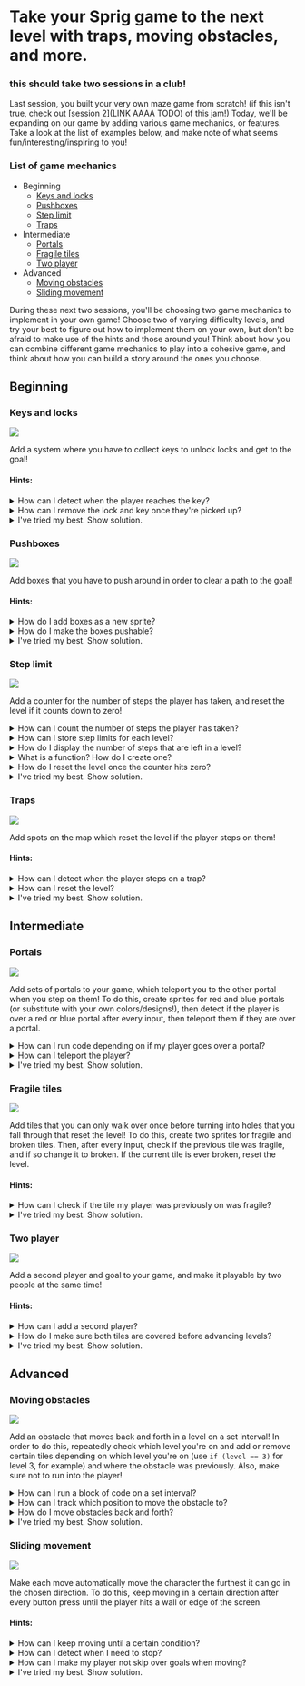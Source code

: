 # Take your Sprig game to the next level with traps, moving obstacles, and more.

### this should take two sessions in a club!

Last session, you built your very own maze game from scratch! (if this isn't true, check out [session 2](LINK AAAA TODO) of this jam!) Today, we'll be expanding on our game by adding various game mechanics, or features. Take a look at the list of examples below, and make note of what seems fun/interesting/inspiring to you!

### List of game mechanics
- Beginning
  - [Keys and locks](https://sprig-nocode.hackclub.dev/maze_keylock)
  - [Pushboxes](https://sprig-nocode.hackclub.dev/maze_pushbox)
  - [Step limit](https://sprig-nocode.hackclub.dev/maze_steps)
  - [Traps](https://sprig-nocode.hackclub.dev/maze_traps)
- Intermediate
  - [Portals](https://sprig-nocode.hackclub.dev/maze_portals)
  - [Fragile tiles](https://sprig-nocode.hackclub.dev/maze_fragile_tiles)
  - [Two player](https://sprig-nocode.hackclub.dev/maze_twoplayers)
- Advanced
  - [Moving obstacles](https://sprig-nocode.hackclub.dev/maze_moving_obstacles)
  - [Sliding movement](https://sprig-nocode.hackclub.dev/maze_jumps)

During these next two sessions, you'll be choosing two game mechanics to implement in your own game! Choose two of varying difficulty levels, and try your best to figure out how to implement them on your own, but don't be afraid to make use of the hints and those around you! Think about how you can combine different game mechanics to play into a cohesive game, and think about how you can build a story around the ones you choose.

## Beginning
### Keys and locks
![](https://cloud-mswaasys4-hack-club-bot.vercel.app/0screen_recording_2023-07-13_at_11.12.28.gif)

Add a system where you have to collect keys to unlock locks and get to the goal!

#### Hints:

<details>
<summary>How can I detect when the player reaches the key?</summary>

Look back to how we implemented goal detection in step 5 of session 2 (use an `if` statement with `tilesWith` after every input!).
</details>

<details>
<summary>How can I remove the lock and key once they're picked up?</summary>

Search the toolkit for the sprites section, and take a look at the remove function on sprites (use `getFirst` to access the sprites for the key and the lock).
</details>

<details>
<summary>I've tried my best. Show solution.</summary>

```js
afterInput(() => {
  const goalsCovered = tilesWith(player, goal); // tiles that both contain the player and goal
  const keysTaken = tilesWith(player, key); // ADDED: all the keys that the player is on

// there is one player, so if 1 or more tiles with both a goal and a player, next level
if (goalsCovered.length >= 1) {
// increase the current level number
level = level + 1;

    const currentLevel = levels[level];

    // make sure the level exists and if so set the map
    // otherwise, we have finished the last level, there is no level
    // after the last level
    if (currentLevel !== undefined) {
      setMap(currentLevel);
    } else {
      win();
    }
}

// ADDED: remove the lock and key if the key is picked up
if (keysTaken.length >= 1) {
getFirst(lock).remove();
getFirst(key).remove();
}

});
```
</details>

### Pushboxes
![](https://cloud-ky9cuzm9u-hack-club-bot.vercel.app/0screen_recording_2023-07-13_at_11.20.18.gif)

Add boxes that you have to push around in order to clear a path to the goal!

#### Hints:
<details>
<summary>How do I add boxes as a new sprite?</summary>

Take a look at the "Sprites and Tiles" section of the toolkit, or look at how we added sprites in Session 2.
</details>

<details>
<summary>How do I make the boxes pushable?</summary>

Take a look at `setPushables` in the toolkit! The player should be able to push the boxes, and boxes should push other boxes, so you can push lines of boxes.
</details>

<details>
<summary>I've tried my best. Show solution.</summary>

```js
const box = "b" // add a new sprite for box

setLegend(
    [ player, bitmap`` ],
    [ wall,   bitmap`` ],
    [ goal,   bitmap`` ],
    [ box,    bitmap`` ] // Add another line to the existing setLegend for art for the box
)

setSolids([ player, wall, box ]); // Modify this line: box has to be solid to be pushable

setPushables({
    [player]: [box], // player can push box
    [box]: [box] // box can push box
})
```
</details>

### Step limit
![](https://cloud-f2pz4dd3p-hack-club-bot.vercel.app/0screen_recording_2023-07-13_at_11.22.06.gif)

Add a counter for the number of steps the player has taken, and reset the level if it counts down to zero!

<details>
<summary>How can I count the number of steps the player has taken?</summary>

You'll want to declare a variable using `let counter = 0` and then increment (using `+= 1`) that counter after every step (W/A/S/D) that the player makes. Try making a function to do this that is called after each move!
</details>

<details>
<summary>How can I store step limits for each level?</summary>

Define an array of numbers to represent the step limits for each level, in the same way we defined an array of levels to represent our list of levels.

It should look something like this:
```js
const levelLimits = [
    5, // 5 steps for level 0
    6, // 6 steps for level 1
    4  // etc.
]
```

Then, you can access the step limit with `levelLimits[level]` for the current level or `levelLimits[0]` for a specific level (0 in this case).
</details>

<details>
<summary>How do I display the number of steps that are left in a level?</summary>

Use `addText` (search the toolkit!) with the step limit for that level minus the number of steps you've taken as the input string. Make sure to clear the current text before adding more, and try putting this code into a function, so you can run it after each W/A/S/D button press.
</details>

<details>
<summary>What is a function? How do I create one?</summary>

A function is a block of code that can be "called", or run, by referencing it somewhere else. It's good for running the same block of code in different places without rewriting it.

You can define a simple function like this:
```js
function coolFunction() {
    // your block of code goes here
}
```

And run the code inside it like this:

```js
coolFunction();
```

</details>

<details>
<summary>How do I reset the level once the counter hits zero?</summary>

After every input, you'll want to use an `if` statement where you check if the counter equals zero. If it does, reset the level in the same way that it's reset in step 3 of session 2 (using `setMap`).
</details>

<details>
<summary>I've tried my best. Show solution.</summary>

```js
const levelLimits = [
    5, // 5 steps for level 0
    6, // 6 steps for level 1
    4  // etc.
]

let steps = 0

function onStep() {
    steps += 1
    
    clearText()
    addText(
        "steps remaining: " + (levelLimits[level] - steps),
        { y: 2, color: color`H`}
    )
    
    if (steps > levelLimits[level]) {
        clearText()
        setMap(levels[level])
    }
}

oninput("w", () => {
    // your other code
    onStep()
})
````
</details>

### Traps
![](https://cloud-3v0atmgdg-hack-club-bot.vercel.app/0screen_recording_2023-07-13_at_11.24.59.gif)

Add spots on the map which reset the level if the player steps on them!

#### Hints:

<details>
<summary>How can I detect when the player steps on a trap?</summary>

Look back to how we implemented goal detection in step 5 of session 2 (use an `if` statement with `tilesWith` after every input!).
</details>

<details>
<summary>How can I reset the level?</summary>

Take a look at how we reset the level in step 3 of session 2! Use `setMap` with the current level.
</details>

<details>
<summary>I've tried my best. Show solution.</summary>

```js
const trap = "t"

const levels = [
    // your other levels
    // add a new level with traps
]

afterInput(() => {
    // your other code
    const trapsCovered = tilesWith(player, trap); // ADDED: tiles with players on traps
    
    // ADDED: if any player is on a trap, they lose
    if (trapsCovered.length > 0) {
        setMap(levels[level])
    }
})
```

</details>

## Intermediate
### Portals
![](https://cloud-7roc3qdvf-hack-club-bot.vercel.app/0screen_recording_2023-07-13_at_11.29.05.gif)

Add sets of portals to your game, which teleport you to the other portal when you step on them! To do this, create sprites for red and blue portals (or substitute with your own colors/designs!), then detect if the player is over a red or blue portal after every input, then teleport them if they are over a portal.

<details>
<summary>How can I run code depending on if my player goes over a portal?</summary>

We can use `tilesWith` (check the toolkit) similarly to how we implemented goal detection. Make sure you check both for red and blue portals and store numbers for each in different variables.

Then, use an `if` statement to run code depending on if the player is over a portal, like this:
```js
if (overlappingBluePortals.length >= 1) { // your variable name could be anything
    // run code to teleport the player
}

// do this again for red portals!
```
</details>

<details>
<summary>How can I teleport the player?</summary>

Take a look at the `Sprites and Tiles` section of the toolkit! (change the x & y values of your player to where the goal is; get the goal's position using `getFirst`!)
</details>

<details>
<summary>I've tried my best. Show solution.</summary>

```js
afterInput(() => {
  const redPortalsCovered = tilesWith(player, redPortal);
  const bluePortalsCovered = tilesWith(player, bluePortal);
  
  // ADDED: teleport the player to the blue portal if they are standing on the red one
  if (redPortalsCovered.length >= 1) {
    const bp = getFirst(bluePortal);
    const pl = getFirst(player);

    // teleport player to blue portal
    pl.x = bp.x;
    pl.y = bp.y;
  }

  // ADDED: teleport the player to the red portal if they are standing on the blue one
  if (bluePortalsCovered.length >= 1) {
    const rp = getFirst(redPortal);
    const pl = getFirst(player);

    // teleport player to blue portal
    pl.x = rp.x;
    pl.y = rp.y;
  }
  
  /* your other code */
    
});
```
</details>

### Fragile tiles
![](https://cloud-dpqbnhs4n-hack-club-bot.vercel.app/0screen_recording_2023-07-13_at_11.31.43.gif)

Add tiles that you can only walk over once before turning into holes that you fall through that reset the level! To do this, create two sprites for fragile and broken tiles. Then, after every input, check if the previous tile was fragile, and if so change it to broken. If the current tile is ever broken, reset the level.

#### Hints:

<details>
<summary>How can I check if the tile my player was previously on was fragile?</summary>

TODO!!! fix toolkit to include sprite.dx/dy  

To find which tile your player was previously on, search the toolkit for `Sprites and Tiles` and take a look at the section regarding dx & dy. Take your current position and subtract the distance you just moved to find your previous position.

Then, take that position and use `getTile(x,y)[0].type` to get the type of tile you were previously on, and use `==` to check if it is fragile.
</details>

<details>
<summary>I've tried my best. Show solution.</summary>

```js
afterInput(() => {
  const brokenCovered = tilesWith(player, broken); // ADDED: tiles with players on broken tiles

  // ADDED: check if the player was previously on a fragile tile
  const pl = getFirst(player);
  const previousX = pl.x - pl.dx;
  const previousY = pl.y - pl.dy;
  // check if the previous tile is a fragile one
  const sprite = getTile(previousX, previousY)[0]; // an array of sprites on that tile
    if (sprite.type === fragile) {
      sprite.type = broken;
    }

  // ADDED: check if the player is on top of a broken tile
  if (brokenCovered.length >= 1) {
    lose();
  }
  
  /* your existing code */
});
```
</details>

### Two player
![](https://cloud-rl05ba3ol-hack-club-bot.vercel.app/0screen_recording_2023-07-13_at_17.25.36.gif)

Add a second player and goal to your game, and make it playable by two people at the same time!

#### Hints:

<details>
<summary>How can I add a second player?</summary>

Take a look at the `Sprites and Tiles` section of the toolkit, and look back to how we implemented our first player! Make sure to add it in the line with `setSolids`.

Then, duplicate all your movement code for the second player and change the movement keys to IJKL.

</details>

<details>
<summary>How do I make sure both tiles are covered before advancing levels?</summary>

Modify the `afterInput` code so that goalsCovered includes all the tiles with a player and a goal, like this
```js
  const goalsCovered = tilesWith(player, goal).concat(tilesWith(player2, goal)); // concat combines two arrays
```

Then, modify the if statement so that two goals have to be covered for the level to progress.

</details>

<details>
<summary>I've tried my best. Show solution.</summary>

```js
const player2 = "l";

setLegend(
    // other sprites
    [ player2,bitmap``],
);

setSolids([ player, player2, wall ]);


// ADDED: inputs for player 2
onInput("i", () => {
  getFirst(player2).y -= 1; // negative y is upwards
});

onInput("j", () => {
  getFirst(player2).x -= 1;
});

onInput("k", () => {
  getFirst(player2).y += 1; // positive y is downwards
});

onInput("l", () => {
  getFirst(player2).x += 1;
});

afterInput(() => {
    const goalsCovered = tilesWith(player, goal).concat(tilesWith(player2, goal)); // MODIFIED: add player2 to list

    if (goalsCovered.length >= 2) { // MODFIED: both player 1 and 2 have to be on the goal
        // existing code
    }
})
```

</details>

## Advanced
### Moving obstacles
![](https://cloud-lalg1dbq4-hack-club-bot.vercel.app/0screen_recording_2023-07-13_at_12.49.00__1_.gif)

Add an obstacle that moves back and forth in a level on a set interval! In order to do this, repeatedly check which level you're on and add or remove certain tiles depending on which level you're on (use `if (level == 3)` for level 3, for example) and where the obstacle was previously. Also, make sure not to run into the player!

<details>
<summary>How can I run a block of code on a set interval?</summary>

We'll want to use a JavaScript function called `setInterval`, which runs a block of code on a timer of a set number of milliseconds.

For example, this is how we can run a block of code every 500 milliseconds (0.5 seconds):
```js
setInterval(() => {
    // block of code that runs every 500ms goes here
}, 500 /* 500ms */)
```

</details>

<details>
<summary>How can I track which position to move the obstacle to?</summary>

Create a variable using `let` on the top level of the game (outside any functions or code blocks), name it something like "obstacleIsUp", and set it to true.

Then, use an `if` statement to run different code depending on which level you're on, and use another `if` statement to move the obstacle up or down depending on if the variable you just declared equals true or false. Each time you move the obstacle, flip that variable to the opposite of what it was previously.

</details>

<details>
<summary>How do I move obstacles back and forth?</summary>

Simply use `addSprite` and `clearTile` (search the toolkit) to add and remove the tiles that are different between each move.

Also, use an if statement to check if there's a player where you'll add sprites. Create a function to check if a player is at a certain X & Y, like this:
```js
function checkForPlayer(x,y) { // this function accepts two paramaters: x & y
  let result = false
  getTile(x,y).map((tile) => { // .map runs the block of code between the brackets for every element in the array returned by getTile()
    if (tile.type == player)
      result = true
  })
  return result // this function returns true only if there is a player at (x,y)
}

if (!checkForPlayer(3,2)) { // this is how we call the function; this will be true or false. you can use && (logical AND) to combine multiple checks for different tiles
    // this code is run if there is not a player at 3,2  
}
```
</details>

<details>
<summary>I've tried my best. Show solution.</summary>

```js
function checkForPlayer(x,y) { // this function accepts two paramaters: x & y
  let result = false
  getTile(x,y).map((tile) => { // .map runs the block of code between the brackets for every element in the array returned by getTile()
    if (tile.type == player)
      result = true
  })
  return result // this function returns true only if there is a player at (x,y)
}

let up = false

setInterval(() => {
    if (level == 1) { // run different code depending on the level
        if (up) { // run code depending on where the obstacle is
            if (!(checkForPlayer(2,3) || checkForPlayer(3,3))) { // only run code if there isn't a player in the way
                clearTile(2,0)
                clearTile(3,2)
                addSprite(2,3, wall)
                addSprite(3,3,wall)
                up = false // switch the variable to the opposite state
            }
        } else {
            if (!(checkForPlayer(2,0) || checkForPlayer(3,2))) {
                clearTile(2,3)
                clearTile(3,3)
                addSprite(2,0,wall)
                addSprite(3,2,wall)
                up = true
            }
        }
    } else if (level == 2) {
        // etc...
    }
}, 500)
```
</details>

### Sliding movement
![](https://cloud-ooaqynhdl-hack-club-bot.vercel.app/0screen_recording_2023-07-13_at_16.08.52.gif)

Make each move automatically move the character the furthest it can go in the chosen direction. To do this, keep moving in a certain direction after every button press until the player hits a wall or edge of the screen.

#### Hints:

<details>
<summary>How can I keep moving until a certain condition?</summary>

You'll want to make use of a `while` loop. A `while` loop repeats a block of code until a certain condition is met. It's like an if statement, where the block of code is run conditionally, but it's just being run over and over.

```js
while (/* something is true */) {
    // repeat a certain action
}
```

You'll want to move to one direction **while** there **is not** a block or edge adjacent to the player in the direction it's travelling.
</details>

<details>
<summary>How can I detect when I need to stop?</summary>

The player will need to stop when there is a wall directly ahead of them in the direction they're travelling, or they're about to overstep the map.

To detect if the player is about to overstep the map, use `getFirst(player).y > 0` if you're travelling up or left (and adapt using `x` instead of `y` for horizontal movement) or `getFirst(player).y < height() - 1` if you're travelling down or right (and adapt using `x` and `width()` for horizontal movement)

To detect if the player is about to hit a wall, check if the tile ahead is empty (use `getTile(x,y)[0] == undefined`, substituting x and y for whatever the coordinates of the player are plus an offset in the direction they're going) OR that its type does not equal wall (`getTile(x,y)[0].type != wall`).

Combine these two statements with `&&` (this is the logical AND operator) and use them in your while loop.
</details>

<details>
<summary>How can I make my player not skip over goals when moving?</summary>

If your player passes over a goal and doesn't trigger a level win, move the goal checking logic out of `afterInput` and into a separate function like this:
```js
function checkGoals() {
    // all your code from afterInput
}
```

Then, call it (like this: `checkGoals()`) inside each `while` loop and `afterInput`.

</details>

<details>
<summary>I've tried my best. Show solution.</summary>

```js
// inputs for player movement control
onInput("w", () => {
  while (getFirst(player).y > 0 
         && (getTile(getFirst(player).x, getFirst(player).y -1)[0] == undefined 
             ||  getTile(getFirst(player).x, getFirst(player).y -1)[0].type != wall)) {
  getFirst(player).y -= 1; // negative y is upwards
    checkGoals()
  }
  });

onInput("a", () => {
  while (getFirst(player).x > 0 
         && (getTile(getFirst(player).x-1, getFirst(player).y)[0] == undefined 
             || getTile(getFirst(player).x-1, getFirst(player).y)[0].type != wall)) {
  getFirst(player).x -= 1; // negative y is upwards
    checkGoals()
  }
  });

onInput("s", () => {
  while (getFirst(player).y < height() - 1
         && (getTile(getFirst(player).x, getFirst(player).y +1)[0] == undefined 
             ||  getTile(getFirst(player).x, getFirst(player).y +1)[0].type != wall)) {
  getFirst(player).y += 1; // negative y is upwards
    checkGoals()
  }
  });

onInput("d", () => {
  while (getFirst(player).x < width() - 1 
         && (getTile(getFirst(player).x+1, getFirst(player).y)[0] == undefined 
             || getTile(getFirst(player).x+1, getFirst(player).y)[0].type != wall)) {
  getFirst(player).x += 1; // negative y is upwards
    checkGoals()
  }
  });

// input to reset level
onInput("j", () => {
  resetLevel();
});

function checkGoals() { // move goal checking to its own function
const goalsCovered = tilesWith(player, goal); // tiles that both contain the player and goal

  // there is one player, so if 1 or more tiles with both a goal and a player, next level
  if (goalsCovered.length >= 1) {
    // increase the current level number
    level = level + 1;

    const currentLevel = levels[level];

    // make sure the level exists and if so set the map
    // otherwise, we have finished the last level, there is no level
    // after the last level
    if (currentLevel !== undefined) {
      setMap(currentLevel);
    } else {
  addText("you win!", { y: 4, color: color`7` });
    }
  }
}

// these get run after every input
afterInput(() => {
  checkGoals()
});
```
</details>